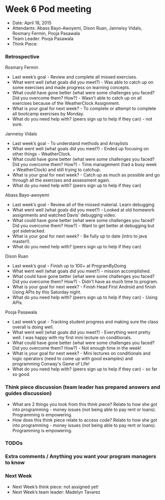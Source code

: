 # Week 6 Pod meeting

* Date: April 18, 2015
* Attendants: Abass Bayo-Awoyemi, Dison Ruan, Janneisy Vidals, Rosmary Fermin, Pooja Pasawala
* Team Leader: Pooja Pasawala
* Think Piece: 

### Retrospective

Rosmary Fermin

* Last week’s goal - Review and complete all missed exercises.
* What went well (what goals did you meet?) - Was able to catch up on some exercises and made progress on learning concepts.
* What could have gone better (what were some challenges you faced? Did you overcome them? How?) - Wasn't able to catch up on all exercises because of the WeatherClock Assignment.
* What is your goal for next week? - To complete or attempt to complete all bootcamp exercises by Monday.
* What do you need help with? (peers sign up to help if they can) - not sure.

Janneisy Vidals

* Last week’s goal - To understand methods and Arraylists
* What went well (what goals did you meet?) - Ended up focusing on other things - WeatherClock.
* What could have gone better (what were some challenges you faced? Did you overcome them? How?) - Time management (had a busy week + WeatherClock) and still trying to catchup.
* What is your goal for next week? - Catch up as much as possible and go through all the exercises and assessment again.
* What do you need help with? (peers sign up to help if they can) 

Abass Bayo-awoyemi

* Last week’s goal -  Review all of the missed material. Learn debugging
* What went well (what goals did you meet?) - Looked at old homework assignments and watched Davis' debugging video.
* What could have gone better (what were some challenges you faced? Did you overcome them? How?) - Want to get better at debugging but got sidetracked.
* What is your goal for next week? - Be fully up to date (intro to java master!).
* What do you need help with? (peers sign up to help if they can) 

Dison Ruan

* Last week’s goal - Finish up to 100+ at ProgramByDoing
* What went well (what goals did you meet?) - mission accomplished.
* What could have gone better (what were some challenges you faced? Did you overcome them? How?) - Didn't have as much time to program.
* What is your goal for next week? - Finish Head First Android and finish Using APIs by this Saturday night.
* What do you need help with? (peers sign up to help if they can) - Using APIs.

Pooja Pasawala

* Last week’s goal - Tracking student progress and making sure the class overall is doing well.
* What went well (what goals did you meet?) - Everything went pretty well. I was happy with my first mini lecture on conditionals.
* What could have gone better (what were some challenges you faced? Did you overcome them? How?) - Not enough time in the week!
* What is your goal for next week? - Mini lectures on conditionals and logic operators (need to come up with good examples) and programming Conway's Game of Life!
* What do you need help with? (peers sign up to help if they can) - so far so good.

### Think piece discussion (team leader has prepared answers and guides discussion)

* What are 2 things you took from this think piece?
Relate to how she got into programming - money issues (not being able to pay rent or loans). 
Programming is empowering.
* How does this think piece relate to access code?
Relate to how she got into programming - money issues (not being able to pay rent or loans). 
Programming is empowering.

### TODOs


### Extra comments / Anything you want your program managers to know


### Next Week

* Next Week’s think piece: not assigned yet!
* Next Week’s team leader: Madelyn Tavarez
